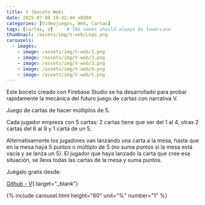 ```yaml
---
title: V (boceto Web)
date: 2025-07-08 10:42:44 +0200
categories: [Videojuegos, Web, Cartas]
tags: [cartas, V]     # TAG names should always be lowercase
thumbnail: /assets/img/V-web/Logo.png
carousels:  
  - images:
    - image: /assets/img/V-web/1.png
    - image: /assets/img/V-web/2.png
    - image: /assets/img/V-web/3.png
    - image: /assets/img/V-web/4.png
    - image: /assets/img/V-web/5.png
---
```

Este boceto creado con Firebase Studio se ha desarrollado para probar rapidamente la mecánica del futuro juego de cartas con narrativa V.

Juego de cartas de hacer múltiplos de 5. 

Cada jugador empieza con 5 cartas: 2 cartas tiene que ser del 1 al 4, otras 2 cartas del 6 al 9 y 1 carta de un 5.

Alternativamente los jugadores van lanzando una carta a la mesa, hasta que en la mesa haya 5 puntos o múltiplo de 5 (no suma puntos si la mesa está vacía y se lanza un 5). El jugador que haya lanzado la carta que cree esa situación, se lleva todas las cartas de la mesa y suma puntos.

Juégalo gratis desde: 

[Github - V](https://silvicgames.github.io/V-web/ "V"){:target="_blank"}

{% include carousel.html height="60" unit="%" number="1" %}
